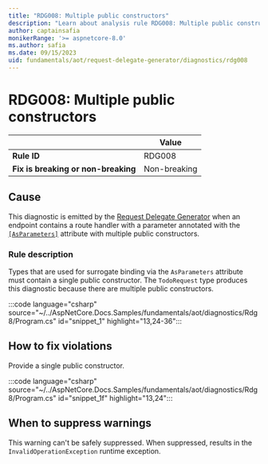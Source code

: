 ```yaml
---
title: "RDG008: Multiple public constructors"
description: "Learn about analysis rule RDG008: Multiple public constructors"
author: captainsafia
monikerRange: '>= aspnetcore-8.0'
ms.author: safia
ms.date: 09/15/2023
uid: fundamentals/aot/request-delegate-generator/diagnostics/rdg008
---
```

# RDG008: Multiple public constructors

| | Value |
|-|-|
| **Rule ID** |RDG008|
| **Fix is breaking or non-breaking** |Non-breaking|

## Cause

This diagnostic is emitted by the [Request Delegate Generator](/aspnet/core/fundamentals/aot/request-delegate-generator/rdg) when an endpoint contains a route handler with a parameter annotated with the [`[AsParameters]`](xref:Microsoft.AspNetCore.Http.AsParametersAttribute) attribute with multiple public constructors.

### Rule description

Types that are used for surrogate binding via the `AsParameters` attribute must contain a single public constructor. The `TodoRequest` type produces this diagnostic because there are multiple public constructors.

:::code language="csharp" source="~/../AspNetCore.Docs.Samples/fundamentals/aot/diagnostics/Rdg8/Program.cs" id="snippet_1" highlight="13,24-36":::

## How to fix violations

Provide a single public constructor.

:::code language="csharp" source="~/../AspNetCore.Docs.Samples/fundamentals/aot/diagnostics/Rdg8/Program.cs" id="snippet_1f" highlight="13,24":::

## When to suppress warnings

This warning can't be safely suppressed. When suppressed, results in the  `InvalidOperationException` runtime exception.

